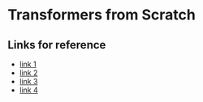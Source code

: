 # Transformers from Scratch

## Links for reference
- [link 1](https://www.kaggle.com/code/arunmohan003/transformer-from-scratch-using-pytorch)
- [link 2](https://towardsdatascience.com/build-your-own-transformer-from-scratch-using-pytorch-84c850470dcb)
- [link 3](https://towardsdatascience.com/7-things-you-didnt-know-about-the-transformer-a70d93ced6b2)
- [link 4](http://jalammar.github.io/illustrated-transformer/)